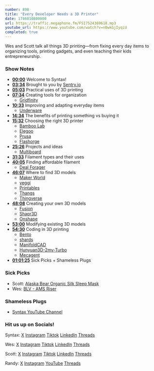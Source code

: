 ```yaml
---
number: 898
title: "Every Developer Needs a 3D Printer"
date: 1746010800000
url: https://traffic.megaphone.fm/FSI7524369618.mp3
youtube_url: https://www.youtube.com/watch?v=n0wkGjIyqiU
completed: true
---
```


Wes and Scott talk all things 3D printing—from fixing every day items to organizing tools, printing gadgets, and even teaching their kids entrepreneurship.

### Show Notes

* **[00:00](#t=00:00)** Welcome to Syntax!
* **[03:34](#t=03:34)** Brought to you by [Sentry.io](https://sentry.io)
* **[05:03](#t=05:03)** Practical uses of 3D printing
* **[07:34](#t=07:34)** Creating tools for organization
  - [Gridfinity](https://gridfinity.xyz/)
* **[10:33](#t=10:33)** Improving and adapting everyday items
  - [Underware](https://www.printables.com/model/941161-underware-the-ultimate-cable-management-solution)
* **[14:34](#t=14:34)** The benefits of printing something vs buying it
* **[15:32](#t=15:32)** Choosing the right 3D printer
  - [Bamboo Lab](https://bambulab.com/en-us)
  - [Elegoo](https://elegoo.com)
  - [Prusa](https://www.prusa3d.com/)
  - [Flashorge](https://www.flashforge.com/)
* **[25:26](#t=25:26)** Projects and ideas
  - [Multiboard](https://x.com/calebsylvest/status/1902045363973902705)
* **[31:33](#t=31:33)** Filament types and their uses
* **[40:05](#t=40:05)** Finding affordable filament
  - [Deal Forager](https://dealforager.com/)
* **[46:07](#t=46:07)** Where to find 3D models
  - [Maker World](https://makerworld.com/)
  - [yeggi](https://www.yeggi.com/)
  - [Printables](https://www.printables.com/)
  - [Thangs](https://thangs.com)
  - [Thingverse](https://www.thingiverse.com/)
* **[48:08](#t=48:08)** Creating your own 3D models
  - [Fusion](https://www.autodesk.com/products/fusion-360)
  - [Shapr3D](https://www.shapr3d.com/)
  - [Onshape](https://www.onshape.com/)
* **[53:00](#t=53:00)** Modifying existing 3D models
* **[54:30](#t=54:30)** Coding in 3D printing
  - [Bento](https://bento3d.design/)
  - [shards](https://shards.design/)
  - [ManifoldCAD](https://manifoldcad.org/#Heart)
  - [Hunyuan3D-2mv-Turbo](https://huggingface.co/spaces/tencent/Hunyuan3D-2mv)
  - [Mecagent](https://mecagent.com/)
* **[01:01:25](#t=01:01:25)** Sick Picks + Shameless Plugs

### Sick Picks

- Scott: [Alaska Bear Organic Silk Sleep Mask](https://amzn.to/4cwbdlI)
- Wes: [BLV - AMS Riser](https://makerworld.com/en/models/19535-blv-ams-riser-for-x1c-p1p-p1s-v3-1-final#profileId-19420)

### Shameless Plugs

- [Syntax YouTube Channel](https://www.youtube.com/@syntaxfm)

### Hit us up on Socials!

Syntax: [X](https://twitter.com/syntaxfm) [Instagram](https://www.instagram.com/syntax_fm/) [Tiktok](https://www.tiktok.com/@syntaxfm) [LinkedIn](https://www.linkedin.com/company/96077407/admin/feed/posts/) [Threads](https://www.threads.net/@syntax_fm)

Wes: [X](https://twitter.com/wesbos) [Instagram](https://www.instagram.com/wesbos/) [Tiktok](https://www.tiktok.com/@wesbos) [LinkedIn](https://www.linkedin.com/in/wesbos/) [Threads](https://www.threads.net/@wesbos)

Scott: [X](https://twitter.com/stolinski) [Instagram](https://www.instagram.com/stolinski/) [Tiktok](https://www.tiktok.com/@stolinski) [LinkedIn](https://www.linkedin.com/in/stolinski/) [Threads](https://www.threads.net/@stolinski)

Randy: [X](https://twitter.com/randyrektor) [Instagram](https://www.instagram.com/randyrektor/) [YouTube](https://www.youtube.com/@randyrektor) [Threads](https://www.threads.net/@randyrektor)